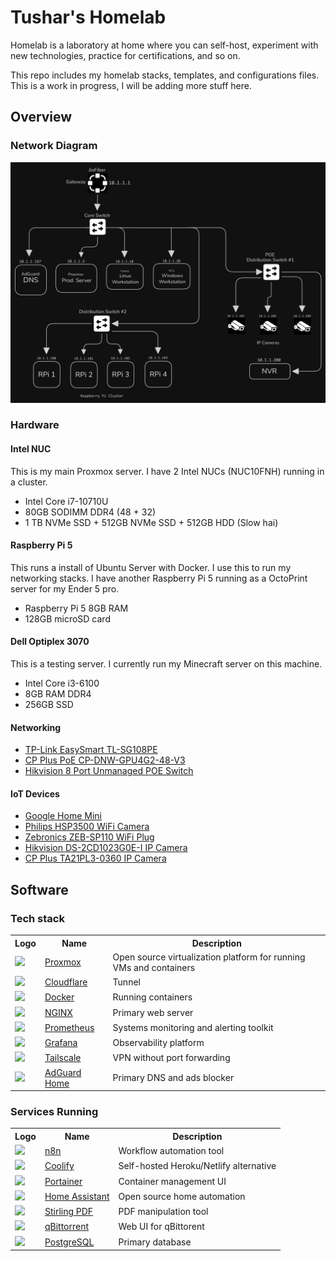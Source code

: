 # Tushar's Homelab

Homelab is a laboratory at home where you can self-host, experiment with new technologies, practice for certifications, and so on.

This repo includes my homelab stacks, templates, and configurations files. This is a work in progress, I will be adding more stuff here.

## Overview
### Network Diagram
![Network Diagram](./images/network_diagram.png)

### Hardware

#### Intel NUC
This is my main Proxmox server. I have 2 Intel NUCs (NUC10FNH) running in a cluster.

- Intel Core i7-10710U
- 80GB SODIMM DDR4 (48 + 32)
- 1 TB NVMe SSD + 512GB NVMe SSD + 512GB HDD (Slow hai)

#### Raspberry Pi 5
This runs a install of Ubuntu Server with Docker. I use this to run my networking stacks.
I have another Raspberry Pi 5 running as a OctoPrint server for my Ender 5 pro.

- Raspberry Pi 5 8GB RAM
- 128GB microSD card

#### Dell Optiplex 3070
This is a testing server. I currently run my Minecraft server on this machine.

- Intel Core i3-6100
- 8GB RAM DDR4
- 256GB SSD

#### Networking
- [TP-Link EasySmart TL-SG108PE](https://www.amazon.in/dp/B00JKB63D8?ref_=ppx_hzsearch_conn_dt_b_fed_asin_title_1)
- [CP Plus PoE CP-DNW-GPU4G2-48-V3](https://www.amazon.in/dp/B0C1CVBJMR?ref_=ppx_hzsearch_conn_dt_b_fed_asin_title_1)
- [Hikvision 8 Port Unmanaged POE Switch](https://www.amazon.in/Hikvision-Unmanaged-Switch-DS-3E0510P-Gigabit/dp/B085S69BZQ/ref=sr_1_2_mod_primary_new?s=computers&sbo=RZvfv%2F%2FHxDF%2BO5021pAnSA%3D%3D&sr=1-2)

#### IoT Devices
- [Google Home Mini](https://www.flipkart.com/google-home-mini-assistant-smart-speaker/p/itmda7458949f970)
- [Philips HSP3500 WiFi Camera](https://www.amazon.in/dp/B0C824LWJB?amp=&amp=)
- [Zebronics ZEB-SP110 WiFi Plug](https://www.amazon.in/Zebronics-ZEB-SP110-Compatible-Assistant-Dedicated/dp/B08F3PTSLZ/ref=sr_1_4?s=home-improvement&sr=1-4)
- [Hikvision DS-2CD1023G0E-I IP Camera](https://www.amazon.in/HIKVISION-Ethernet-IP-Plastic-DS-2CD1023G0E-I/dp/B08XVM3SLN)
- [CP Plus TA21PL3-0360 IP Camera](https://www.amazon.in/dp/B0BHTHZ15Q?ref_=ppx_hzsearch_conn_dt_b_fed_asin_title_2)

## Software

### Tech stack

<table>
    <tr>
        <th>Logo</th>
        <th>Name</th>
        <th>Description</th>
    </tr>
    <tr>
        <td><img width="32" src="https://avatars.githubusercontent.com/u/2678585?s=200&v=4"></td>
        <td><a href="https://www.proxmox.com/en/">Proxmox</a></td>
        <td>Open source virtualization platform for running VMs and containers</td>
    </tr>
    <tr>
        <td><img width="32" src="https://avatars.githubusercontent.com/u/314135?s=200&v=4"></td>
        <td><a href="https://www.cloudflare.com">Cloudflare</a></td>
        <td>Tunnel</td>
    </tr>
    <tr>
        <td><img width="32" src="https://www.docker.com/wp-content/uploads/2022/03/Moby-logo.png"></td>
        <td><a href="https://www.docker.com">Docker</a></td>
        <td>Running containers</td>
    </tr>
    <tr>
        <td><img width="32" src="https://avatars.githubusercontent.com/u/1412239?s=200&v=4"></td>
        <td><a href="https://www.nginx.com">NGINX</a></td>
        <td>Primary web server</td>
    </tr>
    <tr>
        <td><img width="32" src="https://avatars.githubusercontent.com/u/3380462"></td>
        <td><a href="https://prometheus.io">Prometheus</a></td>
        <td>Systems monitoring and alerting toolkit</td>
    </tr>
    <tr>
        <td><img width="32" src="https://grafana.com/static/img/menu/grafana2.svg"></td>
        <td><a href="https://grafana.com">Grafana</a></td>
        <td>Observability platform</td>
    </tr>
    <tr>
        <td><img width="32" src="https://avatars.githubusercontent.com/u/48932923?s=200&v=4"></td>
        <td><a href="https://tailscale.com">Tailscale</a></td>
        <td>VPN without port forwarding</td>
    </tr>
    <tr>
        <td><img width="32" src="https://avatars.githubusercontent.com/u/8361145?s=200&v=4"></td>
        <td><a href="https://adguard.com/en/adguard-home/overview.html">AdGuard Home</a></td>
        <td>Primary DNS and ads blocker</td>
    </tr>
</table>

### Services Running
<table>
    <tr>
        <th>Logo</th>
        <th>Name</th>
        <th>Description</th>
    </tr>
    <tr>
        <td><img width="32" src="https://avatars.githubusercontent.com/u/45487711?s=200&v=4"></td>
        <td><a href="https://n8n.io">n8n</a></td>
        <td>Workflow automation tool</td>
    </tr>
    <tr>
        <td><img width="32" src="https://avatars.githubusercontent.com/u/60715044?s=200&v=4"></td>
        <td><a href="https://coolify.io">Coolify</a></td>
        <td>Self-hosted Heroku/Netlify alternative</td>
    </tr>
    <tr>
        <td><img width="32" src="https://avatars.githubusercontent.com/u/22225832?s=200&v=4"></td>
        <td><a href="https://github.com/portainer/portainer">Portainer</a></td>
        <td>Container management UI</td>
    </tr>
    <tr>
        <td><img width="32" src="https://avatars.githubusercontent.com/u/13844975?s=200&v=4"></td>
        <td><a href="https://www.home-assistant.io">Home Assistant</a></td>
        <td>Open source home automation</td>
    </tr>
    <tr>
        <td><img width="32" src="https://avatars.githubusercontent.com/u/139791695?s=200&v=4"></td>
        <td><a href="https://github.com/Stirling-Tools/Stirling-PDF">Stirling PDF</a></td>
        <td>PDF manipulation tool</td>
    </tr>
    <tr>
        <td><img width="32" src="https://avatars.githubusercontent.com/u/2131270?s=200&v=4"></td>
        <td><a href="https://github.com/qbittorrent">qBittorrent</a></td>
        <td>Web UI for qBittorent</td>
    </tr>
    <tr>
        <td><img width="32" src="https://avatars.githubusercontent.com/u/177543?s=200&v=4"></td>
        <td><a href="https://www.postgresql.org/">PostgreSQL</a></td>
        <td>Primary database</td>
    </tr> 
</table>